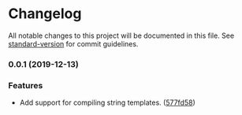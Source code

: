 # Changelog

All notable changes to this project will be documented in this file. See [standard-version](https://github.com/conventional-changelog/standard-version) for commit guidelines.

### 0.0.1 (2019-12-13)


### Features

* Add support for compiling string templates. ([577fd58](https://github.com/nicolasdao/simple-template-utils/commit/577fd589b154bd4e34300d81f1cc4e90d16f0fed))
